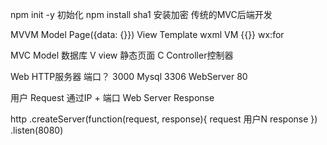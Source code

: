 npm init -y     初始化
npm install sha1 安装加密
传统的MVC后端开发

MVVM
Model   Page({data: {}})
View    Template wxml
VM      {{}} wx:for

MVC
Model   数据库
V view 静态页面
C Controller控制器

Web HTTP服务器
端口？ 3000
Mysql  3306
WebServer 80

用户 Request 通过IP + 端口
Web Server Response

http
    .createServer(function(request, response){
        request 用户N
        response
    })
    .listen(8080)